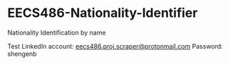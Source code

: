# EECS486-Nationality-Identifier
Nationality Identification by name

Test LinkedIn account: eecs486.proj.scraper@protonmail.com
Password: shengenb
